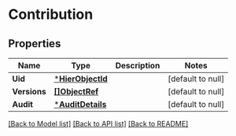 # Contribution

## Properties
Name | Type | Description | Notes
------------ | ------------- | ------------- | -------------
**Uid** | [***HierObjectId**](HierObjectId.md) |  | [default to null]
**Versions** | [**[]ObjectRef**](ObjectRef.md) |  | [default to null]
**Audit** | [***AuditDetails**](AuditDetails.md) |  | [default to null]

[[Back to Model list]](../README.md#documentation-for-models) [[Back to API list]](../README.md#documentation-for-api-endpoints) [[Back to README]](../README.md)

